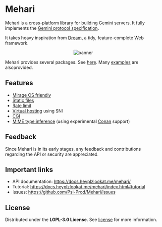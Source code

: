 # Mehari

Mehari is a cross-platform library for building Gemini servers. It fully
implements the
[Gemini protocol specification](https://gemini.circumlunar.space/docs/specification.gmi).

It takes heavy inspiration from [Dream](https://github.com/aantron/dream), a
tidy, feature-complete Web framework.

<p align="center">
  <img src="https://user-images.githubusercontent.com/59396366/211079934-44f65ed1-8cf7-4193-a815-8da94a85be5d.png" alt="banner"/>
</p>

Mehari provides several packages. See [here](https://docs.heyplzlookat.me/mehari/index.html#interface).
Many [examples](https://github.com/Psi-Prod/Mehari/tree/branding/examples) are alsoprovided.

## Features

- [Mirage OS friendly](https://docs.heyplzlookat.me/mehari/Mehari_mirage/index.html)
- [Static files](https://docs.heyplzlookat.me/mehari/Mehari/module-type-UNIX/index.html#static-files)
- [Rate limit](https://docs.heyplzlookat.me/mehari/index.html#rate-limit)
- [Virtual hosting](https://docs.heyplzlookat.me/mehari/index.html#virtual-hosting) using SNI
- [CGI](https://docs.heyplzlookat.me/mehari/Mehari_lwt_unix/index.html#cgi)
- [MIME type inference](https://docs.heyplzlookat.me/mehari/index.html#mime) (using experimental [Conan](https://github.com/mirage/conan/) support)

## Feedback

Since Mehari is in its early stages, any feedback and contributions regarding the API or security are appreciated.

## Important links

- API documentation: https://docs.heyplzlookat.me/mehari/
- Tutorial: https://docs.heyplzlookat.me/mehari/index.html#tutorial
- Issues: https://github.com/Psi-Prod/Mehari/issues

## License

Distributed under the **LGPL-3.0 License**. See [license](LICENSE) for more information.
